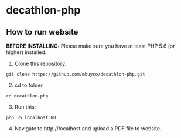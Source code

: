 # decathlon-php

## How to run website
**BEFORE INSTALLING:** Please make sure you have at least PHP 5.6 (or higher) installed.

1. Clone this repository.
```
git clone https://github.com/mbuyco/decathlon-php.git
```

2. cd to folder
```
cd decathlon-php
```

3. Run this:
```
php -S localhost:80
```

4. Navigate to http://localhost and upload a PDF file to website.
